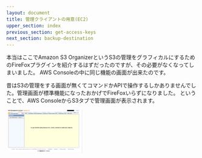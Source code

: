 ```yaml
---
layout: document
title: 管理クライアントの用意(EC2)
upper_section: index
previous_section: get-access-keys
next_section: backup-destination
---
```

本当はここでAmazon S3 OrganizerというS3の管理をグラフィカルにするためのFireFoxプラグインを紹介するはずだったのですが、その必要がなくなってしまいました。
AWS Consoleの中に同じ機能の画面が出来たのです。

昔はS3の管理をする画面が無くてコマンドかAPIで操作するしかありませんでした。管理画面が標準機能になったおかげでFireFoxいらずになりました。
ということで、AWS ConsoleからS3タブで管理画面が表示されます。

[![Screenshot](img/thumb/EC2-10.01.S3-Console.gif)](img/EC2-10.01.S3-Console.gif)
